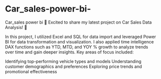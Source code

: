 # Car_sales-power-bi-
Car_sales power bi 
🚗 Excited to share my latest project on Car Sales Data Analysis! 🚗

In this project, I utilized Excel and SQL for data import and leveraged Power BI for data transformation and visualization. I also applied time intelligence DAX functions such as YTD, MTD, and YOY % growth to analyze trends over time and gain deeper insights. Key areas of focus included:

Identifying top-performing vehicle types and models
Understanding customer demographics and preferences
Exploring price trends and promotional effectiveness
